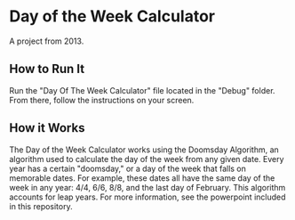 # Day of the Week Calculator
A project from 2013.

## How to Run It
Run the "Day Of The Week Calculator" file located in the "Debug" folder. From there, follow the instructions on your screen.

## How it Works
The Day of the Week Calculator works using the Doomsday Algorithm, an algorithm used to calculate the day of the week from any given date. Every year has a certain "doomsday," or a day of the week that falls on memorable dates. For example, these dates all have the same day of the week in any year: 4/4, 6/6, 8/8, and the last day of February. This algorithm accounts for leap years. For more information, see the powerpoint included in this repository.
